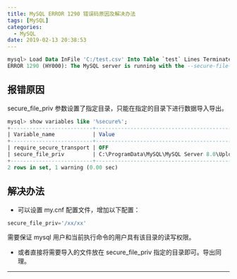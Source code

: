 ```yaml
---
title: MySQL ERROR 1290 错误码原因及解决办法
tags: [MySQL]
categories:
  - MySQL
date: 2019-02-13 20:38:53
---
```

```sql
mysql> Load Data InFile 'C:/test.csv' Into Table `test` Lines Terminated By '\r\n';
ERROR 1290 (HY000): The MySQL server is running with the --secure-file-priv option so it cannot execute this statement
```

## 报错原因
secure_file_priv 参数设置了指定目录，只能在指定的目录下进行数据导入导出。

<!-- more -->

```sql
mysql> show variables like '%secure%';
+--------------------------+------------------------------------------------+
| Variable_name            | Value                                          |
+--------------------------+------------------------------------------------+
| require_secure_transport | OFF                                            |
| secure_file_priv         | C:\ProgramData\MySQL\MySQL Server 8.0\Uploads\ |
+--------------------------+------------------------------------------------+
2 rows in set, 1 warning (0.00 sec)
```

## 解决办法
- 可以设置 my.cnf 配置文件，增加以下配置：
```sql
secure_file_priv='/xx/xx'
```
需要保证 mysql 用户和当前执行命令的用户具有该目录的读写权限。

- 或者直接将需要导入的文件放在 secure_file_priv 指定的目录即可。导出同理。

<hr />
